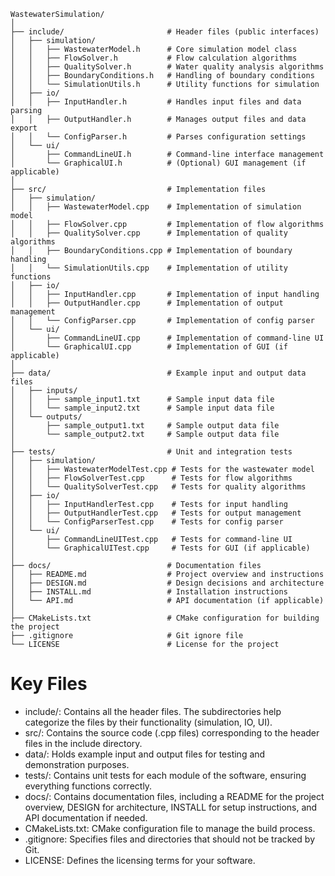 ```plaintext
WastewaterSimulation/
│
├── include/                       # Header files (public interfaces)
│   ├── simulation/
│   │   ├── WastewaterModel.h      # Core simulation model class
│   │   ├── FlowSolver.h           # Flow calculation algorithms
│   │   ├── QualitySolver.h        # Water quality analysis algorithms
│   │   ├── BoundaryConditions.h   # Handling of boundary conditions
│   │   └── SimulationUtils.h      # Utility functions for simulation
│   ├── io/
│   │   ├── InputHandler.h         # Handles input files and data parsing
│   │   ├── OutputHandler.h        # Manages output files and data export
│   │   └── ConfigParser.h         # Parses configuration settings
│   └── ui/
│       ├── CommandLineUI.h        # Command-line interface management
│       └── GraphicalUI.h          # (Optional) GUI management (if applicable)
│
├── src/                           # Implementation files
│   ├── simulation/
│   │   ├── WastewaterModel.cpp    # Implementation of simulation model
│   │   ├── FlowSolver.cpp         # Implementation of flow algorithms
│   │   ├── QualitySolver.cpp      # Implementation of quality algorithms
│   │   ├── BoundaryConditions.cpp # Implementation of boundary handling
│   │   └── SimulationUtils.cpp    # Implementation of utility functions
│   ├── io/
│   │   ├── InputHandler.cpp       # Implementation of input handling
│   │   ├── OutputHandler.cpp      # Implementation of output management
│   │   └── ConfigParser.cpp       # Implementation of config parser
│   └── ui/
│       ├── CommandLineUI.cpp      # Implementation of command-line UI
│       └── GraphicalUI.cpp        # Implementation of GUI (if applicable)
│
├── data/                          # Example input and output data files
│   ├── inputs/
│   │   ├── sample_input1.txt      # Sample input data file
│   │   └── sample_input2.txt      # Sample input data file
│   └── outputs/
│       ├── sample_output1.txt     # Sample output data file
│       └── sample_output2.txt     # Sample output data file
│
├── tests/                         # Unit and integration tests
│   ├── simulation/
│   │   ├── WastewaterModelTest.cpp # Tests for the wastewater model
│   │   ├── FlowSolverTest.cpp      # Tests for flow algorithms
│   │   └── QualitySolverTest.cpp   # Tests for quality algorithms
│   ├── io/
│   │   ├── InputHandlerTest.cpp    # Tests for input handling
│   │   ├── OutputHandlerTest.cpp   # Tests for output management
│   │   └── ConfigParserTest.cpp    # Tests for config parser
│   └── ui/
│       ├── CommandLineUITest.cpp   # Tests for command-line UI
│       └── GraphicalUITest.cpp     # Tests for GUI (if applicable)
│
├── docs/                          # Documentation files
│   ├── README.md                  # Project overview and instructions
│   ├── DESIGN.md                  # Design decisions and architecture
│   ├── INSTALL.md                 # Installation instructions
│   └── API.md                     # API documentation (if applicable)
│
├── CMakeLists.txt                 # CMake configuration for building the project
├── .gitignore                     # Git ignore file
└── LICENSE                        # License for the project

```
# Key Files

- include/: Contains all the header files. The subdirectories help categorize the files by their functionality (simulation, IO, UI).
- src/: Contains the source code (.cpp files) corresponding to the header files in the include directory.
- data/: Holds example input and output files for testing and demonstration purposes.
- tests/: Contains unit tests for each module of the software, ensuring everything functions correctly.
- docs/: Contains documentation files, including a README for the project overview, DESIGN for architecture, INSTALL for setup instructions, and API documentation if needed.
- CMakeLists.txt: CMake configuration file to manage the build process.
- .gitignore: Specifies files and directories that should not be tracked by Git.
- LICENSE: Defines the licensing terms for your software.